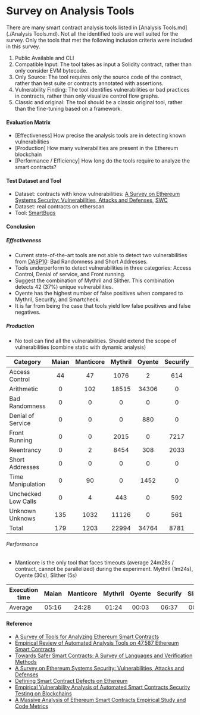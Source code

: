 # Survey on Analysis Tools
There are many smart contract analysis tools listed in [Analysis Tools.md](./Analysis Tools.md). Not all the identified tools are well suited for the survey. Only the tools that met the following inclusion criteria were included in this survey.

1. Public Available and CLI
2. Compatible Input: The tool takes as input a Solidity contract, rather than only consider EVM bytecode.
3. Only Source: The tool requires only the source code of the contract, rather than test suite or contracts annotated with assertions.
4. Vulnerability Finding: The tool identifies vulnerabilities or bad practices in contracts, rather than only visualize control flow graphs.
4. Classic and original: The tool should be a classic original tool, rather than the fine-tuning based on a framework.

#### Evaluation Matrix

- [Effectiveness] How precise the analysis tools are in detecting known vulnerabilities
- [Production] How many vulnerabilities are present in the Ethereum blockchain
- [Performance / Efficiency] How long do the tools require to analyze the smart contracts?

#### Test Dataset and Tool

- Dataset: contracts with know vulnerabilities: [A Survey on Ethereum Systems Security: Vulnerabilities, Attacks and Defenses](https://arxiv.org/pdf/1908.04507.pdf), [SWC](https://swcregistry.io/)
- Dataset: real contracts on etherscan
- Tool: [SmartBugs](https://github.com/smartbugs/smartbugs)

#### Conclusion

##### Effectiveness

- Current state-of-the-art tools are not able to detect two vulnerabilities from [DASP10](https://dasp.co/): Bad Randomness and Short Addresses.
- Tools underperform to detect vulnerabilities in three categories: Access Control, Denial of service, and Front running.
- Suggest the combination of Mythril and Slither. This combination detects 42 (37%) unique vulnerabilities.
- Oyente has the highest number of false positives when compared to Mythril, Securify, and Smartcheck.
- It is far from being the case that tools yield low false positives and false negatives.

##### Production

- No tool can find all the vulnerabilities. Should extend the scope of vulnerabilities (combine static with dynamic analysis)

| Category            | Maian | Manticore | Mythril | Oyente | Securify | Slither | Smartcheck |
| ------------------- | :---: | :-------: | :-----: | :----: | :------: | :-----: | :--------: |
| Access Control      |  44   |    47     |  1076   |   2    |   614    |  2356   |    2356    |
| Arithmetic          |   0   |    102    |  18515  | 34306  |    0     |    0    |    7430    |
| Bad Randomness      |   0   |     0     |    0    |   0    |    0     |    0    |     0      |
| Denial of Service   |   0   |     0     |    0    |  880   |    0     |  2555   |   11621    |
| Front Running       |   0   |     0     |  2015   |   0    |   7217   |    0    |     0      |
| Reentrancy          |   0   |     2     |  8454   |  308   |   2033   |  8764   |    847     |
| Short Addresses     |   0   |     0     |    0    |   0    |    0     |    0    |     0      |
| Time Manipulation   |   0   |    90     |    0    |  1452  |    0     |  1988   |     68     |
| Unchecked Low Calls |   0   |     4     |   443   |   0    |   592    |  12199  |    2867    |
| Unknown Unknows     |  135  |   1032    |  11126  |   0    |   561    |  9133   |   14113    |
| Total               |  179  |   1203    |  22994  | 34764  |   8781   |  22269  |   24906    |

###### Performance

- Manticore is the only tool that faces timeouts (average 24m28s / contract, cannot be parallelized) during the experiment. Mythril (1m24s), Oyente (30s), Slither (5s)

| Execution time | Maian | Manticore | Mythril | Oyente | Securify | Slither | Smartcheck |
| -------------- | :---: | :-------: | :-----: | :----: | :------: | :-----: | :--------: |
| Average        | 05:16 |   24:28   |  01:24  | 00:03  |  06:37   |  00:05  |   00:10    |

#### Reference

- [A Survey of Tools for Analyzing Ethereum Smart Contracts](https://publik.tuwien.ac.at/files/publik_278277.pdf)
- [Empirical Review of Automated Analysis Tools on 47,587 Ethereum Smart Contracts](https://arxiv.org/pdf/1910.10601.pdf)
- [Towards Safer Smart Contracts: A Survey of Languages and Verification Methods](https://arxiv.org/pdf/1809.09805.pdf)
- [A Survey on Ethereum Systems Security: Vulnerabilities, Attacks and Defenses](https://arxiv.org/pdf/1908.04507.pdf)
- [Defining Smart Contract Defects on Ethereum](https://arxiv.org/pdf/1905.01467.pdf)
- [Empirical Vulnerability Analysis of Automated Smart Contracts Security Testing on Blockchains](https://arxiv.org/pdf/1809.02702.pdf)
- [A Massive Analysis of Ethereum Smart Contracts Empirical Study and Code Metrics](https://ieeexplore.ieee.org/stamp/stamp.jsp?tp=&arnumber=8733785)
